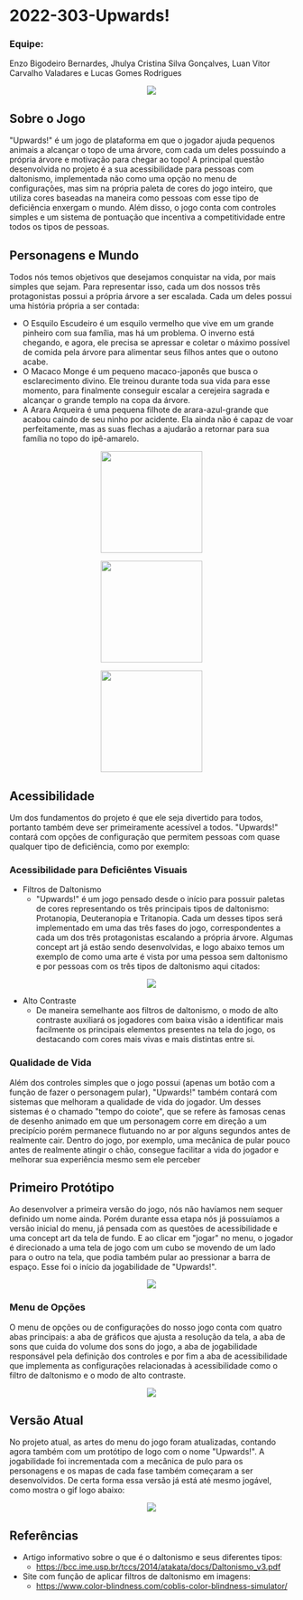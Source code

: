 # 2022-303-Upwards!

### Equipe:
<p>Enzo Bigodeiro Bernardes, Jhulya Cristina Silva Gonçalves, Luan Vitor Carvalho Valadares e Lucas Gomes Rodrigues</p>

<p align="center"><img src="https://github.com/TP-Coltec-UFMG/2022-303-NomeADefinir/blob/main/Imagens/Title.png"</p>

## Sobre o Jogo

"Upwards!" é um jogo de plataforma em que o jogador ajuda pequenos animais a alcançar o topo de uma árvore, com cada um deles possuindo a própria árvore e motivação para chegar ao topo! A principal questão desenvolvida no projeto é a sua acessibilidade para pessoas com daltonismo, implementada não como uma opção no menu de configurações, mas sim na própria paleta de cores do jogo inteiro, que utiliza cores baseadas na maneira como pessoas com esse tipo de deficiência enxergam o mundo. Além disso, o jogo conta com controles simples e um sistema de pontuação que incentiva a competitividade entre todos os tipos de pessoas.

## Personagens e Mundo
Todos nós temos objetivos que desejamos conquistar na vida, por mais simples que sejam. Para representar isso, cada um dos nossos três protagonistas possui a própria árvore a ser escalada. Cada um deles possui uma história própria a ser contada: 

- O Esquilo Escudeiro é um esquilo vermelho que vive em um grande pinheiro com sua família, mas há um problema. O inverno está chegando, e agora, ele precisa se apressar e coletar o máximo possível de comida pela árvore para alimentar seus filhos antes que o outono acabe.
- O Macaco Monge é um pequeno macaco-japonês que busca o esclarecimento divino. Ele treinou durante toda sua vida para esse momento, para finalmente conseguir escalar a cerejeira sagrada e alcançar o grande templo na copa da árvore. 
- A Arara Arqueira é uma pequena filhote de arara-azul-grande que acabou caindo de seu ninho por acidente. Ela ainda não é capaz de voar perfeitamente, mas as suas flechas a ajudarão a retornar para sua família no topo do ipê-amarelo.

<p align="center"><img width="180px" src="https://github.com/TP-Coltec-UFMG/2022-303-NomeADefinir/blob/main/Imagens/Monkey.png"</p><br/>
<p align="center"><img width="180px" src="https://github.com/TP-Coltec-UFMG/2022-303-NomeADefinir/blob/main/Imagens/Squirrel.png"</p><br/>
<p align="center"><img width="180px" src="https://github.com/TP-Coltec-UFMG/2022-303-NomeADefinir/blob/main/Imagens/Macaw.png"</p><br/>
	
## Acessibilidade
Um dos fundamentos do projeto é que ele seja divertido para todos, portanto também deve ser primeiramente acessível a todos. "Upwards!" contará com opções de configuração que permitem pessoas com quase qualquer tipo de deficiência, como por exemplo:

### Acessibilidade para Deficiêntes Visuais
- Filtros de Daltonismo
	- "Upwards!" é um jogo pensado desde o início para possuir paletas de cores representando os três principais tipos de daltonismo: Protanopia, Deuteranopia e Tritanopia. Cada um desses tipos será implementado em uma das três fases do jogo, correspondentes a cada um dos três protagonistas escalando a própria árvore. Algumas concept art já estão sendo desenvolvidas, e logo abaixo temos um exemplo de como uma arte é vista por uma pessoa sem daltonismo e por pessoas com os três tipos de daltonismo aqui citados:

<p align="center"><img src="https://github.com/TP-Coltec-UFMG/2022-303-NomeADefinir/blob/main/Imagens/Sprites.png"</p>

- Alto Contraste
	- De maneira semelhante aos filtros de daltonismo, o modo de alto contraste auxiliará os jogadores com baixa visão a identificar mais facilmente os principais elementos presentes na tela do jogo, os destacando com cores mais vivas e mais distintas entre si.

### Qualidade de Vida
Além dos controles simples que o jogo possui (apenas um botão com a função de fazer o personagem pular), "Upwards!" também contará com sistemas que melhoram a qualidade de vida do jogador. Um desses sistemas é o chamado "tempo do coiote", que se refere às famosas cenas de desenho animado em que um personagem corre em direção a um precipício porém permanece flutuando no ar por alguns segundos antes de realmente cair. Dentro do jogo, por exemplo, uma mecânica de pular pouco antes de realmente atingir o chão, consegue facilitar a vida do jogador e melhorar sua experiência mesmo sem ele perceber

## Primeiro Protótipo
Ao desenvolver a primeira versão do jogo, nós não havíamos nem sequer definido um nome ainda. Porém durante essa etapa nós já possuíamos a versão inicial do menu, já pensada com as questões de acessibilidade e uma concept art da tela de fundo. E ao clicar em "jogar" no menu, o jogador é direcionado a uma tela de jogo com um cubo se movendo de um lado para o outro na tela, que podia também pular ao pressionar a barra de espaço. Esse foi o início da jogabilidade de "Upwards!".

<p align="center"><img src="https://github.com/TP-Coltec-UFMG/2022-303-NomeADefinir/blob/main/Imagens/menu1.png"</p>

### Menu de Opções
O menu de opções ou de configurações do nosso jogo conta com quatro abas principais: a aba de gráficos que ajusta a resolução da tela, a aba de sons que cuida do volume dos sons do jogo, a aba de jogabilidade responsável pela definição dos controles e por fim a aba de acessibilidade que implementa as configurações relacionadas à acessibilidade como o filtro de daltonismo e o modo de alto contraste.
	
<p align="center"><img src="https://github.com/TP-Coltec-UFMG/2022-303-NomeADefinir/blob/main/Imagens/menu2.png"></p>

## Versão Atual 
No projeto atual, as artes do menu do jogo foram atualizadas, contando agora também com um protótipo de logo com o nome "Upwards!". A jogabilidade foi incrementada com a mecânica de pulo para os personagens e os mapas de cada fase também começaram a ser desenvolvidos. De certa forma essa versão já está até mesmo jogável, como mostra o gif logo abaixo: 

<p align="center"><img src="https://github.com/TP-Coltec-UFMG/2022-303-NomeADefinir/blob/main/Imagens/Jogo.gif"></p>

## Referências
- Artigo informativo sobre o que é o daltonismo e seus diferentes tipos:
	- https://bcc.ime.usp.br/tccs/2014/atakata/docs/Daltonismo_v3.pdf
- Site com função de aplicar filtros de daltonismo em imagens:
	- https://www.color-blindness.com/coblis-color-blindness-simulator/
